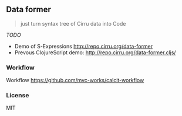 
Data former
----

> just turn syntax tree of Cirru data into Code

_TODO_


- Demo of S-Expressions http://repo.cirru.org/data-former
- Prevous ClojureScript demo: http://repo.cirru.org/data-former.cljs/

### Workflow

Workflow https://github.com/mvc-works/calcit-workflow

### License

MIT
